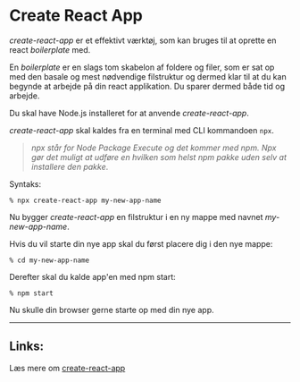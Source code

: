 # Create React App

*create-react-app* er et effektivt værktøj, som kan bruges til at oprette en react *boilerplate* med.

En *boilerplate* er en slags tom skabelon af foldere og filer, som er sat op med den basale og mest nødvendige filstruktur og dermed klar til at du kan begynde at arbejde på din react  applikation. Du sparer dermed både tid og arbejde.  

Du skal have Node.js installeret for at anvende *create-react-app*.

*create-react-app* skal kaldes fra en terminal med CLI kommandoen `npx`.

> *npx står for Node Package Execute og det kommer med npm. Npx gør det muligt at udføre en hvilken som helst npm pakke uden selv at installere den pakke*.

Syntaks:
```
% npx create-react-app my-new-app-name
```
Nu bygger *create-react-app* en filstruktur i en ny mappe med navnet *my-new-app-name*. 

Hvis du vil starte din nye app skal du først placere dig i den nye mappe:
```
% cd my-new-app-name
```
Derefter skal du kalde app'en med npm start:
```
% npm start
````
Nu skulle din browser gerne starte op med din nye app.
___
## Links: 

Læs mere om [create-react-app](https://reactjs.org/docs/create-a-new-react-app.html)


